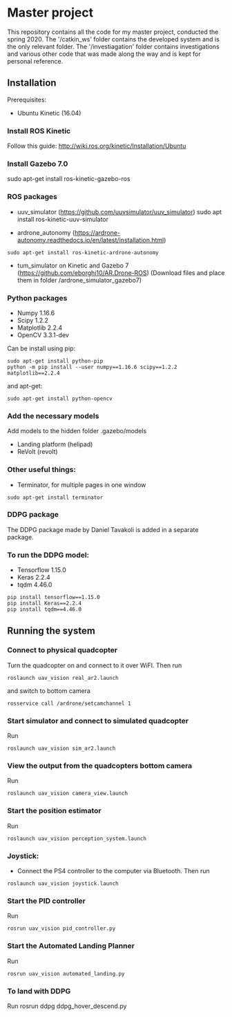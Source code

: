 # Master project
This repository contains all the code for my master project, conducted the spring 2020. The '/catkin_ws' folder contains the developed system and is the only relevant folder. The '/investiagation' folder contains investigations and various other code that was made along the way and is kept for personal reference.

## Installation
Prerequisites:
* Ubuntu Kinetic (16.04)

### Install ROS Kinetic
Follow this guide: http://wiki.ros.org/kinetic/Installation/Ubuntu

### Install Gazebo 7.0
sudo apt-get install ros-kinetic-gazebo-ros

### ROS packages
* uuv_simulator (https://github.com/uuvsimulator/uuv_simulator)
sudo apt install ros-kinetic-uuv-simulator

* ardrone_autonomy (https://ardrone-autonomy.readthedocs.io/en/latest/installation.html)
```
sudo apt-get install ros-kinetic-ardrone-autonomy
```

* tum_simulator on Kinetic and Gazebo 7 (https://github.com/eborghi10/AR.Drone-ROS)
    (Download files and place them in folder /ardrone_simulator_gazebo7)

### Python packages
* Numpy 1.16.6
* Scipy 1.2.2
* Matplotlib 2.2.4
* OpenCV 3.3.1-dev

Can be install using pip:
```
sudo apt-get install python-pip
python -m pip install --user numpy==1.16.6 scipy==1.2.2 matplotlib==2.2.4
```
and apt-get:
```
sudo apt-get install python-opencv
```

### Add the necessary models
Add models to the hidden folder .gazebo/models
* Landing platform (helipad)
* ReVolt (revolt)

### Other useful things:
* Terminator, for multiple pages in one window
```
sudo apt-get install terminator
```

### DDPG package
The DDPG package made by Daniel Tavakoli is added in a separate package.

### To run the DDPG model:
* Tensorflow 1.15.0
* Keras 2.2.4
* tqdm 4.46.0

```
pip install tensorflow==1.15.0
pip install Keras==2.2.4
pip install tqdm==4.46.0
```

## Running the system

### Connect to physical quadcopter
Turn the quadcopter on and connect to it over WiFI. Then run
```
roslaunch uav_vision real_ar2.launch
```
and switch to bottom camera
```
rosservice call /ardrone/setcamchannel 1
```

### Start simulator and connect to simulated quadcopter
Run
```
roslaunch uav_vision sim_ar2.launch
```

### View the output from the quadcopters bottom camera
Run
```
roslaunch uav_vision camera_view.launch
```

### Start the position estimator
Run
```
roslaunch uav_vision perception_system.launch
```

### Joystick:
* Connect the PS4 controller to the computer via Bluetooth. Then run
```
roslaunch uav_vision joystick.launch
```

### Start the PID controller
Run
```
rosrun uav_vision pid_controller.py
```

### Start the Automated Landing Planner
Run
```
rosrun uav_vision automated_landing.py
```

### To land with DDPG
Run
rosrun ddpg ddpg_hover_descend.py
